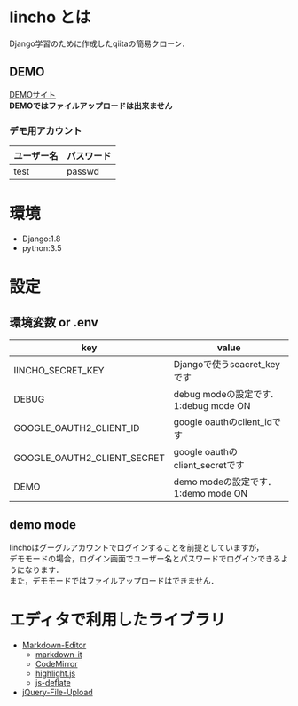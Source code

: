 # Iincho とは
Django学習のために作成したqiitaの簡易クローン． 

## DEMO
[DEMOサイト](http://iin-cho.herokuapp.com/)  
**DEMOではファイルアップロードは出来ません**

### デモ用アカウント
| ユーザー名 | パスワード |
|------------|------------|
| test       | passwd     |


# 環境
+ Django:1.8
+ python:3.5

# 設定
## 環境変数 or .env
| key                         | value                                  |
|-----------------------------|----------------------------------------|
| IINCHO_SECRET_KEY           | Djangoで使うseacret_keyです            |
| DEBUG                       | debug modeの設定です.  1:debug mode ON |
| GOOGLE_OAUTH2_CLIENT_ID     | google oauthのclient_idです            |
| GOOGLE_OAUTH2_CLIENT_SECRET | google oauthのclient_secretです        |
| DEMO                        | demo modeの設定です．  1:demo mode ON   |

## demo mode
Iinchoはグーグルアカウントでログインすることを前提としていますが，  
デモモードの場合，ログイン画面でユーザー名とパスワードでログインできるようになります．  
また，デモモードではファイルアップロードはできません．

# エディタで利用したライブラリ
* [Markdown-Editor](https://github.com/jbt/markdown-editor)
    * [markdown-it](https://github.com/markdown-it/markdown-it)
    * [CodeMirror](http://codemirror.net/)
    * [highlight.js](http://softwaremaniacs.org/soft/highlight/en/)
    * [js-deflate](https://github.com/dankogai/js-deflate)
* [jQuery-File-Upload](https://github.com/blueimp/jQuery-File-Upload)


